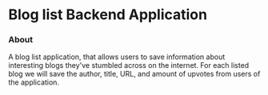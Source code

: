 # Blog list Backend Application

### About

A blog list application, that allows users to save information about interesting blogs they've stumbled across on the internet. For each listed blog we will save the author, title, URL, and amount of upvotes from users of the application.
